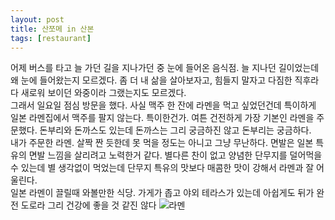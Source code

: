 ```yaml
---
layout: post
title: 산쪼메 in 산본
tags: [restaurant]
---
```

어제 버스를 타고 늘 가던 길을 지나가던 중 눈에 들어온 음식점. 늘 지나던 길이었는데 왜 눈에 들어왔는지 모르겠다. 좀 더 내 삶을 살아보자고, 힘들지 말자고 다짐한 직후라 다 새로워 보이던 와중이라 그랬는지도 모르겠다.        
그래서 일요일 점심 방문을 했다. 사실 맥주 한 잔에 라멘을 먹고 싶었던건데 특이하게 일본 라멘집에서 맥주를 팔지 않는다. 특이한건가. 여튼 건전하게 가장 기본인 라멘을 주문했다. 돈부리와 돈까스도 있는데 돈까스는 그리 궁금하진 않고 돈부리는 궁금하다.       
내가 주문한 라멘. 살짝 짠 듯한데 못 먹을 정도는 아니고 그냥 무난하다. 면발은 일본 특유의 면발 느낌을 살리려고 노력한거 같다. 별다른 찬이 없고 양념한 단무지를 덜어먹을 수 있는데 별 생각없이 먹었는데 단무지 특유의 맛보다 매콤한 맛이 강해서 라멘과 잘 어울린다.          
일본 라멘이 끌릴때 와볼만한 식당. 가게가 좁고 야외 테라스가 있는데 아쉽게도 뒤가 완전 도로라 그리 건강에 좋을 것 같진 않다
![라멘](https://lh3.googleusercontent.com/-p8yIaPHpQ-4/V3iTf3q4fKI/AAAAAAAAAwk/zbtJIHZmSh0JIjIOlpP31uIREdDwAdLBgCHM/s1280/upload_-1)
